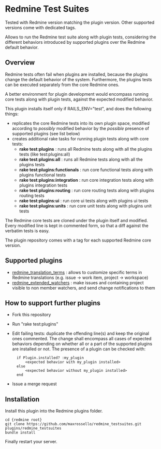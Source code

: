 # Redmine Test Suites

Tested with Redmine version matching the plugin version. Other supported versions come with dedicated tags.

Allows to run the Redmine test suite along with plugin tests, considering the different behaviors introduced by supported plugins over the Redmine default behavior.

## Overview

Redmine tests often fail when plugins are installed, because the plugins change the default behavior of the system. Furthermore, the plugins tests can be executed separately from the core Redmine ones.

A better environment for plugin development would encompass running core tests along with plugin tests, against the expected modified behavior.

This plugin installs itself only if RAILS_ENV="test", and does the following things:

- replicates the core Redmine tests into its own plugin space, modified according to *possibly* modified behavior by the *possible* presence of supported plugins (see list below)
- creates additional rake tasks for running plugin tests along with core tests:
    - **rake test:plugins** : runs all Redmine tests along with all the plugins tests (like test:plugins:all)
    - **rake test:plugins:all** : runs all Redmine tests along with all the plugins tests
    - **rake test:plugins:functionals** : run core functional tests along with plugins functional tests
    - **rake test:plugins:integration** : run core integration tests along with plugins integration tests
    - **rake test:plugins:routing** : run core routing tests along with plugins routing tests
    - **rake test:plugins:ui** : run core ui tests along with plugins ui tests
    - **rake test:plugins:units** : run core unit tests along with plugins unit tests
    

The Redmine core tests are cloned under the plugin itself and modified. Every modified line is kept in commented form, so that a diff against the verbatim tests is easy.

The plugin repository comes with a tag for each supported Redmine core version.

## Supported plugins

- [redmine_translation_terms](https://github.com/maxrossello/redmine_translation_terms) : allows to customize specific terms in Redmine translations (e.g. issue -> work item, project -> workspace)
- [redmine_extended_watchers](https://github.com/maxrossello/redmine_extended_watchers) : make issues and containing project visible to non member watchers, and send change notifications to them

## How to support further plugins

- Fork this repository
- Run "rake test:plugins"
- Edit failing tests: duplicate the offending line(s) and keep the original ones commented.
The change shall encompass all cases of expected behaviors depending on whether all or a part of the supported plugins are installed or not. The presence of a plugin can be checked with:

	    if Plugin.installed? :my_plugin
	        <expected behavior with my_plugin installed>
	    else
	        <expected behavior without my_plugin installed>
	    end

- Issue a merge request

## Installation

Install this plugin into the Redmine plugins folder.

    cd {redmine root}
    git clone https://github.com/maxrossello/redmine_testsuites.git plugins/redmine_testsuites
    bundle install

Finally restart your server.

